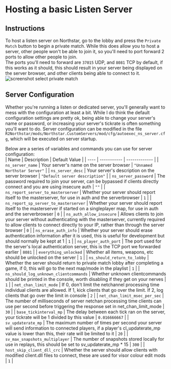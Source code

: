 # Hosting a basic Listen Server

## Instructions

To host a listen server on Northstar, go to the lobby and press the `Private Match` button to begin a private match.
While this does allow you to host a server, other people won't be able to join it, so you'll need to port forward 2 ports to allow other people to join.\
The ports you'll need to forward are `37015` UDP, and `8081` TCP by default, if this works as it should, this should result in your server being displayed on the server browser, and other clients being able to connect to it.\
![screenshot select private match](https://raw.githubusercontent.com/R2Northstar/NorthstarWiki/main/wiki/lobbyprivatematch.png)

## Server Configuration
Whether you're running a listen or dedicated server, you'll generally want to mess with the configuration at least a bit. While I do think the default configuration settings are pretty ok, being able to change your server's name or password, or increasing your server's tickrate is often something you'll want to do. Server configuration can be modified in the file `R2Northstar/mods/Northstar.CustomServers/mod/cfg/autoexec_ns_server.cfg`, which will be executed on server startup.

Below are a series of variables and commands you can use for server configuration:\
| Name | Description | Default Value |
| ---- | ----------- | ------------- |
| `ns_server_name` | Your server's name on the server browser | `"Unnamed Northstar Server"` |
| `ns_server_desc` | Your server's description on the server browser | `"Default server description"` |
| `ns_server_password` | The password required to join your server, can be bypassed if clients directly connect and you are using insecure auth | `""` |
| `ns_report_server_to_masterserver` | Whether your server should report itself to the masterserver, for use in auth and the serverbrowser | `1` |
| `ns_report_sp_server_to_masterserver` | Whether your server should report itself to the masterserver if started on a singleplayer map, for use in auth and the serverbrowser | `0` |
| `ns_auth_allow_insecure` | Allows clients to join your server without authenticating with the masterserver, currently required to allow clients to connect directly to your IP, rather than through the server browser | `0` |
| `ns_erase_auth_info` | Whether your server should erase authentication information after it is used, this is useful for development but should normally be kept at 1 | `1` |
| `ns_player_auth_port` | The port used for the server's local authentication server, this is the TCP port we forwarded earlier | `8081` |
| `everything_unlocked` | Whether all items, weapons, etc should be unlocked on the server | `1` |
| `ns_should_return_to_lobby` | Whether the server should return to private match lobby after completing a game, if 0, this will go to the next map/mode in the playlist | `1` |
| `ns_should_log_unknown_clientcommands` | Whether unknown clientcommands should be printed in the console, worth disabling if they get on your nerves | `1` |
| `net_chan_limit_mode` | If 0, don't limit the netchannel processing time individual clients are allowed. If 1, kick clients that go over the limit. If 2, log clients that go over the limit in console | `2` |
| `net_chan_limit_msec_per_sec` | The number of milliseconds of server netchan processing time clients can use per second before triggering the response set in net_chan_limit_mode | `30` |
| `base_tickinterval_mp` | The delay between each tick ran on the server, your tickrate will be 1 divided by this value | `0.016666667` |
| `sv_updaterate_mp` | The maximum number of times per second your server will send information to connected players, if a player's cl_updaterate_mp value is lower than this, their rate will be limited to it | `20` |
| `sv_max_snapshots_multiplayer` | The number of snapshots stored locally for use in replays, this should be set to sv_updaterate_mp * 15 | `300` |
| `host_skip_client_dll_crc` | Whether the server should allow clients with modified client.dll files to connect, these are used for visor colour edit mods | `1` |
